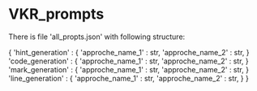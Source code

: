 # VKR_prompts

There is file 'all_propts.json' with following structure:

{
  'hint_generation' : {
    'approche_name_1' : str,
    'approche_name_2' : str,
  } 
  'code_generation' : {
    'approche_name_1' : str,
    'approche_name_2' : str,
  }
  'mark_generation' : {
    'approche_name_1' : str,
    'approche_name_2' : str,
  }
  'line_generation' : {
    'approche_name_1' : str,
    'approche_name_2' : str,
  }
}
